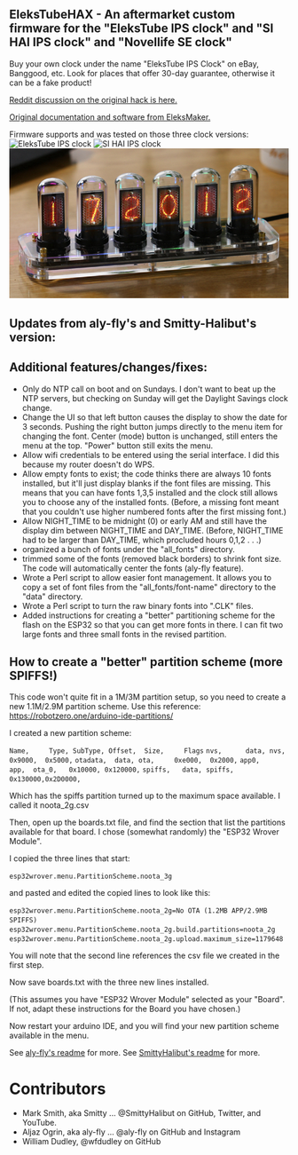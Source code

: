 ## EleksTubeHAX - An aftermarket custom firmware for the "EleksTube IPS clock" and "SI HAI IPS clock" and "Novellife SE clock"

Buy your own clock under the name "EleksTube IPS Clock" on eBay, Banggood, etc.
Look for places that offer 30-day guarantee, otherwise it can be a fake product!

[Reddit discussion on the original hack is here.](https://www.reddit.com/r/arduino/comments/mq5td9/hacking_the_elekstube_ips_clock_anyone_tried_it/)

[Original documentation and software from EleksMaker.](https://wiki.eleksmaker.com/doku.php?id=ips)

Firmware supports and was tested on those three clock versions:
![EleksTube IPS clock](/Photos/EleksTube_original_PCB.jpg)
![SI HAI IPS clock](/Photos/SI_HAI_ips_clock.jpg)
![Novellive SE clock](/Photos/NovellifeSE.jpg)

## Updates from aly-fly's and Smitty-Halibut's version:

## Additional features/changes/fixes:

- Only do NTP call on boot and on Sundays.  I don't want to beat up the NTP servers, but checking on Sunday will get the Daylight Savings clock change.
- Change the UI so that left button causes the display to show the date for 3 seconds.  Pushing the right button jumps directly to the menu item for changing the font.  Center (mode) button is unchanged, still enters the menu at the top.  "Power" button still exits the menu.
- Allow wifi credentials to be entered using the serial interface. I did this because my router doesn't do WPS.
- Allow empty fonts to exist; the code thinks there are always 10 fonts installed, but it'll just display blanks if the font files are missing.  This means that you can have fonts 1,3,5 installed and the clock still allows you to choose any of the installed fonts.  (Before, a missing font meant that you couldn't use higher numbered fonts after the first missing font.)
- Allow NIGHT_TIME to be midnight (0) or early AM and still have the display dim between NIGHT_TIME and DAY_TIME.  (Before, NIGHT_TIME had to be larger than DAY_TIME, which procluded hours 0,1,2 . . .)
- organized a bunch of fonts under the "all_fonts" directory.
- trimmed some of the fonts (removed black borders) to shrink font size.  The code will automatically center the fonts (aly-fly feature).
- Wrote a Perl script to allow easier font management.  It allows you to copy a set of font files from the "all_fonts/font-name" directory to the "data" directory.
- Wrote a Perl script to turn the raw binary fonts into ".CLK" files.
- Added instructions for creating a "better" partitioning scheme for the
flash on the ESP32 so that you can get more fonts in there.
I can fit two large fonts and three small fonts in the revised partition.

## How to create a "better" partition scheme (more SPIFFS!)

This code won't quite fit in a 1M/3M partition setup, so you need to create
a new 1.1M/2.9M partition scheme.
Use this reference: https://robotzero.one/arduino-ide-partitions/

I created a new partition scheme:

`Name,     Type, SubType, Offset,  Size,     Flags`
`nvs,      data, nvs,     0x9000,  0x5000,`
`otadata,  data, ota,     0xe000,  0x2000,`
`app0,     app,  ota_0,   0x10000, 0x120000,`
`spiffs,   data, spiffs,  0x130000,0x2D0000,`


Which has the spiffs partition turned up to the maximum space available.
I called it noota_2g.csv

Then, open up the boards.txt file, and find the section that list the
partitions available for that board.  I chose (somewhat randomly)
the "ESP32 Wrover Module".

I copied the three lines that start:

`esp32wrover.menu.PartitionScheme.noota_3g`

and pasted and edited the copied lines to look like this:

`esp32wrover.menu.PartitionScheme.noota_2g=No OTA (1.2MB APP/2.9MB SPIFFS)
esp32wrover.menu.PartitionScheme.noota_2g.build.partitions=noota_2g
esp32wrover.menu.PartitionScheme.noota_2g.upload.maximum_size=1179648`

You will note that the second line references the csv file we created
in the first step.

Now save boards.txt with the three new lines installed.

(This assumes you have "ESP32 Wrover Module" selected as your "Board".
If not, adapt these instructions for the Board you have chosen.)

Now restart your arduino IDE, and you will find your new partition
scheme available in the menu.

See [aly-fly's readme](/README_aly-fly.md) for more.
See [SmittyHalibut's readme](/README_SmittyHalibut.md) for more.

# Contributors
- Mark Smith, aka Smitty ... @SmittyHalibut on GitHub, Twitter, and YouTube.
- Aljaz Ogrin, aka aly-fly ... @aly-fly on GitHub and Instagram
- William Dudley, @wfdudley on GitHub
